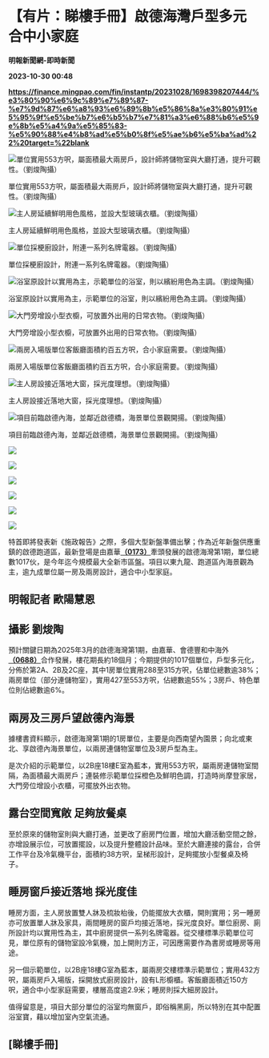 # 【有片：睇樓手冊】啟德海灣戶型多元 合中小家庭
**明報新聞網-即時新聞**

**2023-10-30 00:48**

**https://finance.mingpao.com/fin/instantp/20231028/1698398207444/%e3%80%90%e6%9c%89%e7%89%87-%e7%9d%87%e6%a8%93%e6%89%8b%e5%86%8a%e3%80%91%e5%95%9f%e5%be%b7%e6%b5%b7%e7%81%a3%e6%88%b6%e5%9e%8b%e5%a4%9a%e5%85%83-%e5%90%88%e4%b8%ad%e5%b0%8f%e5%ae%b6%e5%ba%ad%22%20target=%22blank**

![單位實用553方呎，屬面積最大兩房戶，設計師將儲物室與大廳打通，提升可觀性。（劉焌陶攝）](https://fs.mingpao.com/fin/20231028/s00011/6435440c02da1eb27095c73ffcd2b0b0.jpg)

單位實用553方呎，屬面積最大兩房戶，設計師將儲物室與大廳打通，提升可觀性。（劉焌陶攝）

![主人房延續鮮明用色風格，並設大型玻璃衣櫃。（劉焌陶攝）](https://fs.mingpao.com/fin/20231028/s00011/643546159690b7cb675805013b34a3ea.jpg)

主人房延續鮮明用色風格，並設大型玻璃衣櫃。（劉焌陶攝）

![單位採梗廚設計，附連一系列名牌電器。（劉焌陶攝）](https://fs.mingpao.com/fin/20231028/s00011/64354821080ef3910757b6b980a70451.jpg)

單位採梗廚設計，附連一系列名牌電器。（劉焌陶攝）

![浴室原設計以實用為主，示範單位的浴室，則以繽紛用色為主調。（劉焌陶攝）](https://fs.mingpao.com/fin/20231028/s00011/64354a019683ff17cfbc27efc9355fbc.jpg)

浴室原設計以實用為主，示範單位的浴室，則以繽紛用色為主調。（劉焌陶攝）

![大門旁增設小型衣櫥，可放置外出用的日常衣物。（劉焌陶攝）](https://fs.mingpao.com/fin/20231028/s00011/64354c2bc09834d67da93b407ce7585c.jpg)

大門旁增設小型衣櫥，可放置外出用的日常衣物。（劉焌陶攝）

![兩房入場版單位客飯廳面積約百五方呎，合小家庭需要。（劉焌陶攝）](https://fs.mingpao.com/fin/20231028/s00011/64354e09bf4e1e25488f4998d4cbb169.jpg)

兩房入場版單位客飯廳面積約百五方呎，合小家庭需要。（劉焌陶攝）

![主人房設接近落地大窗，採光度理想。（劉焌陶攝）](https://fs.mingpao.com/fin/20231028/s00011/64354fecc01a4e567368aaf12603537e.jpg)

主人房設接近落地大窗，採光度理想。（劉焌陶攝）

![項目前臨啟德內海，並鄰近啟德橋，海景單位景觀開揚。（劉焌陶攝）](https://fs.mingpao.com/fin/20231028/s00011/64355197aa5b2a9c55b7e27f43dc018c.jpg)

項目前臨啟德內海，並鄰近啟德橋，海景單位景觀開揚。（劉焌陶攝）

![](https://fs.mingpao.com/fin/20231028/s00011/64355399b4374999c0fc5c8e3aa8a1b6.jpg)

![](https://fs.mingpao.com/fin/20231028/s00011/643555a9dcfa955976df80458656aef4.jpg)

![](https://fs.mingpao.com/fin/20231028/s00011/643557def23e26e9c55c6b8d6ea11460.jpg)

![](https://fs.mingpao.com/fin/20231028/s00011/643559beefa5c3f9439b5c320d4c7355.jpg)

![](https://fs.mingpao.com/fin/20231028/s00011/64355b80f134690daeee747e7baf4ce7.jpg)

![](https://fs.mingpao.com/fin/20231028/s00011/64355d29d3ac1102fa7a781836368190.jpg)

特首即將發表新《施政報告》之際，多個大型新盤準備出擊；作為近年新盤供應重鎮的啟德跑道區，最新登場是由嘉華[**（0173）**](https://finance.mingpao.com/fin/instantp/20231028/1698398207444/stock1.php?code=0173)牽頭發展的啟德海灣第1期，單位總數1017伙，是今年迄今規模最大全新市區盤。項目以東九龍、跑道區內海景觀為主，逾九成單位屬一房及兩房設計，適合中小型家庭。

明報記者 歐陽慧恩
---------

攝影 劉焌陶
------

預計關鍵日期為2025年3月的啟德海灣第1期，由嘉華、會德豐和中海外[**（0688）**](https://finance.mingpao.com/fin/instantp/20231028/1698398207444/stock1.php?code=0688)合作發展，樓花期長約18個月；今期提供的1017個單位，戶型多元化，分佈於第2A、2B及2C座，其中1房單位實用288至315方呎，佔單位總數逾38%；兩房單位（部分連儲物室），實用427至553方呎，佔總數逾55%；3房戶、特色單位則佔總數逾6%。

兩房及三房戶望啟德內海景
------------

據樓書資料顯示，啟德海灣第1期的1房單位，主要是向西南望內園景；向北或東北、享啟德內海景單位，以兩房連儲物室單位及3房戶型為主。

是次介紹的示範單位，以2B座18樓E室為藍本，實用553方呎，屬兩房連儲物室間隔，為面積最大兩房戶；連裝修示範單位採橙色及鮮明色調，打造時尚摩登家居，大門旁位增設小衣櫃，可擺放外出衣物。

露台空間寬敞 足夠放餐桌
------------

至於原來的儲物室則與大廳打通，並更改了廚房門位置，增加大廳活動空間之餘，亦增設展示位，可放置擺設，以及提升整體設計品味。至於大廳連接的露台，合併工作平台及冷氣機平台，面積約38方呎，呈梯形設計，足夠擺放小型餐桌及椅子。

睡房窗戶接近落地 採光度佳
-------------

睡房方面，主人房放置雙人牀及梳妝枱後，仍能擺放大衣櫃，開則實用；另一睡房亦可放置單人牀及家具，兩間睡房的窗戶均接近落地，採光度良好。單位廚房、廁所設計均以實用性為主，其中廚房提供一系列名牌電器。從交樓標準示範單位可見，單位原有的儲物室設冷氣機，加上開則方正，可因應需要作為書房或睡房等用途。

另一個示範單位，以2B座18樓G室為藍本，屬兩房交樓標準示範單位；實用432方呎，屬兩房戶入場版，採開放式廚房設計，設有L形櫥櫃。客飯廳面積近150方呎，適合中小型家庭需要，樓層高度逾2.9米；睡房則採大細房設計。

值得留意是，項目大部分單位的浴室均無窗戶，即俗稱黑廁，所以特別在其中配置浴室寶，藉以增加室內空氣流通。

\[睇樓手冊\]
--------